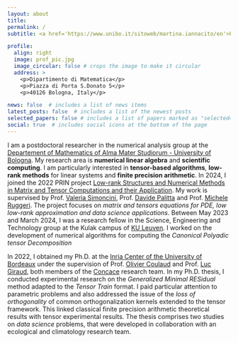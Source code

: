 ```yaml
---
layout: about
title: 
permalink: /
subtitle: <a href='https://www.unibo.it/sitoweb/martina.iannacito/en'>Postdoctoral fellow, Alma Mater Studiorum - University of Bologna</a>

profile:
  align: right
  image: prof_pic.jpg
  image_circular: false # crops the image to make it circular
  address: >
    <p>Dipartimento di Matematica</p>
    <p>Piazza di Porta S.Donato 5</p>
    <p>40126 Bologna, Italy</p>

news: false  # includes a list of news items
latest_posts: false  # includes a list of the newest posts
selected_papers: false # includes a list of papers marked as "selected={true}"
social: true  # includes social icons at the bottom of the page
---
```


I am a postdoctoral researcher in the numerical analysis group at the [Departement of Mathematics of Alma Mater Studiorum - University of Bologna](https://matematica.unibo.it/it/index.html). My research area is **numerical linear algebra** and **scientific computing**. I am particularly interested in **tensor-based algorithms**, **low-rank methods** for linear systems
and **finite precision arithmetic**. In 2024, I joined the 2022 PRIN project [Low-rank Structures and Numerical Methods in Matrix and Tensor Computations and their Application](https://prinum22.cs.dm.unipi.it/). My work is supervised by Prof. [Valeria Simoncini](https://www.unibo.it/sitoweb/valeria.simoncini), Prof. [Davide Palitta](https://www.unibo.it/sitoweb/davide.palitta) and Prof. [Michele Ruggeri](https://www.unibo.it/sitoweb/m.ruggeri). The project focuses on <em>matrix and tensors equations for PDE, low low-rank approximation and data science applications</em>. Between May 2023 and March 2024, I was a research fellow in the Science, Engineering and Technology group at the Kulak campus of [KU Leuven](https://kuleuven.be/english/kuleuven/). I worked on the development of numerical algorithms for computing the <em>Canonical Polyadic tensor Decomposition</em>


In 2022, I obtained my Ph.D. at the [Inria Center of the University of Bordeaux](https://inria.fr/en/inria-centre-university-bordeaux) under the 
supervision of Prof. [Olivier Coulaud](https://people.bordeaux.inria.fr/coulaud/) and Prof. [Luc Giraud](https://concace.gitlabpages.inria.fr/members/luc-giraud/), both members of the [Concace](https://concace.gitlabpages.inria.fr/)
research team. In my Ph.D. thesis, I conducted experimental research on the <em>Generalized Minimal RESidual</em>
method adapted to the <em>Tensor Train</em> format.  I paid particular attention to parametric problems and also addressed the issue of the <em>loss of orthogonality</em> of common orthogonalization kernels extended to the tensor framework. This linked classical finite precision arithmetic theoretical results with tensor experimental results. The thesis comprises two studies on <em>data science</em> problems, that were developed in collaboration with an ecological and climatology research team.

<!-- 
<mark style="background:var(--global-mark-bg-color)">
Write your biography here. Tell the world about yourself. Link to your favorite [subreddit](http://reddit.com). You can put a picture in, too. The code is already in, just name your picture `prof_pic.jpg` and put it in the `img/` folder. My advisors are Olivier Coulaud and Luc Giraud

Put your address / P.O. box / other info right below your picture. You can also disable any of these elements by editing `profile` property of the YAML header of your `_pages/about.md`. Edit `_bibliography/papers.bib` and Jekyll will render your [publications page](/al-folio/publications/) automatically.

Link to your social media connections, too. This theme is set up to use [Font Awesome icons](http://fortawesome.github.io/Font-Awesome/) and [Academicons](https://jpswalsh.github.io/academicons/), like the ones below. Add your Facebook, Twitter, LinkedIn, Google Scholar, or just disable all of them.-->
